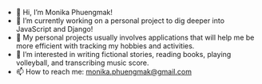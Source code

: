 - 👋 Hi, I’m Monika Phuengmak!
- 🌱 I’m currently working on a personal project to dig deeper into JavaScript and Django!
- 💞️ My personal projects usually involves applications that will help me be more efficient with tracking my hobbies and activities.
- 👀 I’m interested in writing fictional stories, reading books, playing volleyball, and transcribing music score.
- 📫 How to reach me: monika.phuengmak@gmail.com

<!---
pp-monika/pp-monika is a ✨ special ✨ repository because its `README.md` (this file) appears on your GitHub profile.
You can click the Preview link to take a look at your changes.
--->
